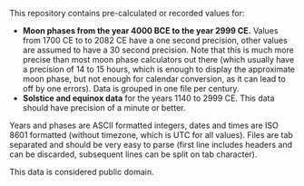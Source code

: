This repository contains pre-calculated or recorded values for:

* **Moon phases from the year 4000 BCE to the year 2999 CE.** Values from 1700 CE to to 2082 CE have a one second precision, other values are assumed to have a 30 second precision. Note that this is much more precise than most moon phase calculators out there (which usually have a precision of 14 to 15 hours, which is enough to display the approximate moon phase, but not enough for calendar conversion, as it can lead to off by one errors). Data is grouped in one file per century.
* **Solstice and equinox data** for the years 1140 to 2999 CE. This data should have precision of a minute or better.

Years and phases are ASCII formatted integers, dates and times are ISO 8601 formatted (without timezone, which is UTC for all values).
Files are tab separated and should be very easy to parse (first line includes headers and can be discarded, subsequent lines can be split on tab character).

This data is considered public domain.
